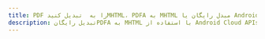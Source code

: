 ---title: PDF را به  تبدیل کنیدMHTML، PDFA به MHTML مبدل رایگان یا Android SDKdescription: تبدیل رایگانPDFA به MHTML با استفاده از Android Cloud APIs & SDK همچنین اسناد PDF را در Cloud ایجاد، ویرایش و رندر کنید.---